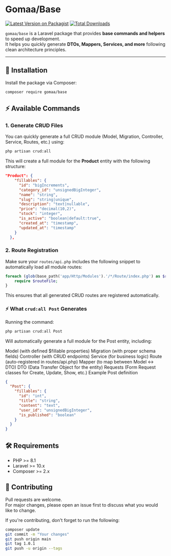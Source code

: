# Gomaa/Base

[![Latest Version on Packagist](https://img.shields.io/packagist/v/gomaa/base.svg)](https://packagist.org/packages/gomaa/base)
[![Total Downloads](https://img.shields.io/packagist/dt/gomaa/base.svg)](https://packagist.org/packages/gomaa/base)

`gomaa/base` is a Laravel package that provides **base commands and helpers** to speed up development.  
It helps you quickly generate **DTOs, Mappers, Services, and more** following clean architecture principles.

---

## 🚀 Installation

Install the package via Composer:

```bash
composer require gomaa/base
```
## ⚡ Available Commands

### 1. Generate CRUD Files

You can quickly generate a full CRUD module (Model, Migration, Controller, Service, Routes, etc.) using:

```bash
php artisan crud:all
```
This will create a full module for the **Product** entity with the following structure:

```json
"Product": {
    "fillables": {
      "id": "bigIncrements",
      "category_id": "unsignedBigInteger",
      "name": "string",
      "slug": "string|unique",
      "description": "text|nullable",
      "price": "decimal(10,2)",
      "stock": "integer",
      "is_active": "boolean|default:true",
      "created_at": "timestamp",
      "updated_at": "timestamp"
    }
  },
```
### 2. Route Registration

Make sure your `routes/api.php` includes the following snippet to automatically load all module routes:

```php
foreach (glob(base_path('app/Http/Modules').'/*/Route/index.php') as $routeFile) {
    require $routeFile;
}
```
This ensures that all generated CRUD routes are registered automatically.

### ⚡ What `crud:all Post` Generates

Running the command:

```bash
php artisan crud:all Post
```
Will automatically generate a full module for the Post entity, including:

Model (with defined $fillable properties)
Migration (with proper schema fields)
Controller (with CRUD endpoints)
Service (for business logic)
Route (auto-registered in routes/api.php)
Mapper (to map between Model ↔ DTO)
DTO (Data Transfer Object for the entity)
Requests (Form Request classes for Create, Update, Show, etc.)
Example Post definition

```json
{
  "Post": {
    "fillables": {
      "id": "int",
      "title": "string",
      "content": "text",
      "user_id": "unsignedBigInteger",
      "is_published": "boolean"
    }
  }
}
```
## 🛠 Requirements

- PHP >= 8.1  
- Laravel >= 10.x  
- Composer >= 2.x  

## 🤝 Contributing

Pull requests are welcome.  
For major changes, please open an issue first to discuss what you would like to change.

If you're contributing, don't forget to run the following:

```bash
composer update
git commit -m "Your changes"
git push origin main
git tag 1.0.1
git push -u origin --tags
```